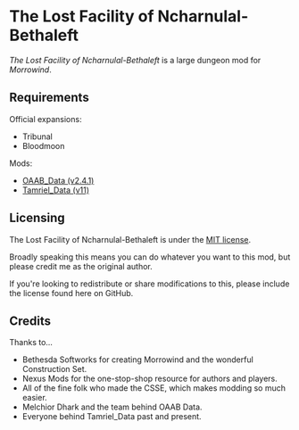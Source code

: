 # The Lost Facility of Ncharnulal-Bethaleft

*The Lost Facility of Ncharnulal-Bethaleft* is a large dungeon mod for *Morrowind*.

## Requirements

Official expansions:

* Tribunal
* Bloodmoon

Mods:

* [OAAB_Data (v2.4.1)](https://www.nexusmods.com/morrowind/mods/49042)
* [Tamriel_Data (v11)](https://www.nexusmods.com/morrowind/mods/44537)

## Licensing

The Lost Facility of Ncharnulal-Bethaleft is under the [MIT license](./License).

Broadly speaking this means you can do whatever you want to this mod, but please credit me as the original author.

If you're looking to redistribute or share modifications to this, please include the license found here on GitHub.

## Credits

Thanks to...

* Bethesda Softworks for creating Morrowind and the wonderful Construction Set.
* Nexus Mods for the one-stop-shop resource for authors and players.
* All of the fine folk who made the CSSE, which makes modding so much easier.
* Melchior Dhark and the team behind OAAB Data.
* Everyone behind Tamriel_Data past and present.